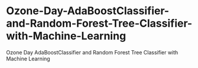 # Ozone-Day-AdaBoostClassifier-and-Random-Forest-Tree-Classifier-with-Machine-Learning
Ozone Day AdaBoostClassifier and Random Forest Tree Classifier with Machine Learning
